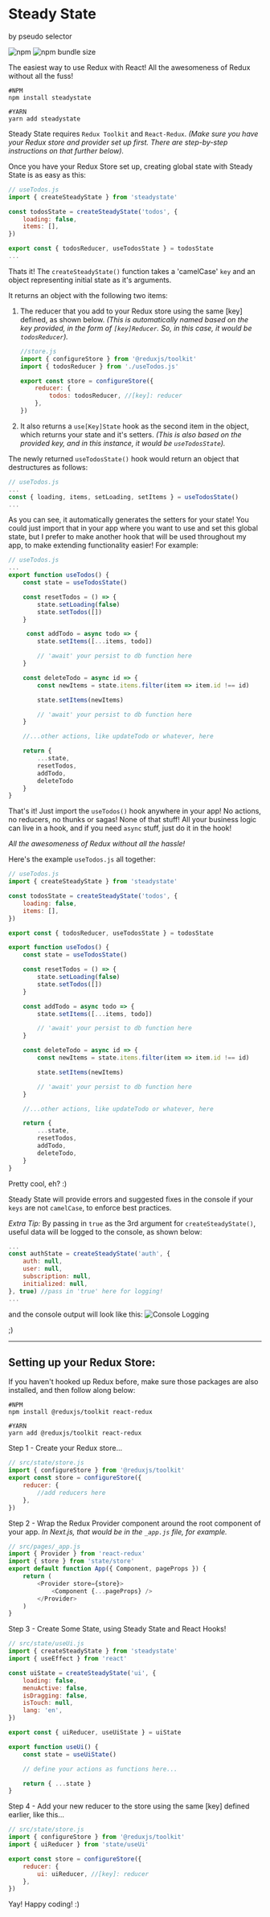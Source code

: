# Steady State

by pseudo selector

![npm](https://img.shields.io/npm/dt/steadystate?color=%235A6B5F&label=downloads&style=for-the-badge)
![npm bundle size](https://img.shields.io/bundlephobia/minzip/steadystate?color=%23BB8758&style=for-the-badge)

The easiest way to use Redux with React! All the awesomeness of Redux without
all the fuss!

```
#NPM
npm install steadystate
```

```
#YARN
yarn add steadystate
```

Steady State requires `Redux Toolkit` and `React-Redux`. _(Make sure you have
your Redux store and provider set up first. There are step-by-step instructions
on that further below)._

Once you have your Redux Store set up, creating global state with Steady State
is as easy as this:

```javascript
// useTodos.js
import { createSteadyState } from 'steadystate'

const todosState = createSteadyState('todos', {
    loading: false,
    items: [],
})

export const { todosReducer, useTodosState } = todosState
...
```

Thats it! The `createSteadyState()` function takes a 'camelCase' `key` and an
object representing initial state as it's arguments.

It returns an object with the following two items:

1. The reducer that you add to your Redux store using the same [key] defined, as
   shown below. _(This is automatically named based on the key provided, in the
   form of `[key]Reducer`. So, in this case, it would be `todosReducer`)._

    ```javascript
    //store.js
    import { configureStore } from '@reduxjs/toolkit'
    import { todosReducer } from './useTodos.js'

    export const store = configureStore({
        reducer: {
            todos: todosReducer, //[key]: reducer
        },
    })
    ```

2. It also returns a `use[Key]State` hook as the second item in the object,
   which returns your state and it's setters. _(This is also based on the
   provided key, and in this instance, it would be `useTodosState`)._

The newly returned `useTodosState()` hook would return an object that
destructures as follows:

```javascript
// useTodos.js
...
const { loading, items, setLoading, setItems } = useTodosState()
...
```

As you can see, it automatically generates the setters for your state! You could
just import that in your app where you want to use and set this global state,
but I prefer to make another hook that will be used throughout my app, to make
extending functionality easier! For example:

```javascript
// useTodos.js
...
export function useTodos() {
    const state = useTodosState()

    const resetTodos = () => {
        state.setLoading(false)
        state.setTodos([])
    }

     const addTodo = async todo => {
        state.setItems([...items, todo])

        // 'await' your persist to db function here
    }

    const deleteTodo = async id => {
        const newItems = state.items.filter(item => item.id !== id)

        state.setItems(newItems)

        // 'await' your persist to db function here
    }

    //...other actions, like updateTodo or whatever, here

    return {
        ...state,
        resetTodos,
        addTodo,
        deleteTodo
    }
}
```

That's it! Just import the `useTodos()` hook anywhere in your app! No actions,
no reducers, no thunks or sagas! None of that stuff! All your business logic can
live in a hook, and if you need `async` stuff, just do it in the hook!

_All the awesomeness of Redux without all the hassle!_

Here's the example `useTodos.js` all together:

```javascript
// useTodos.js
import { createSteadyState } from 'steadystate'

const todosState = createSteadyState('todos', {
    loading: false,
    items: [],
})

export const { todosReducer, useTodosState } = todosState

export function useTodos() {
    const state = useTodosState()

    const resetTodos = () => {
        state.setLoading(false)
        state.setTodos([])
    }

    const addTodo = async todo => {
        state.setItems([...items, todo])

        // 'await' your persist to db function here
    }

    const deleteTodo = async id => {
        const newItems = state.items.filter(item => item.id !== id)

        state.setItems(newItems)

        // 'await' your persist to db function here
    }

    //...other actions, like updateTodo or whatever, here

    return {
        ...state,
        resetTodos,
        addTodo,
        deleteTodo,
    }
}
```

Pretty cool, eh? :)

Steady State will provide errors and suggested fixes in the console if your
`keys` are not `camelCase`, to enforce best practices.

_Extra Tip:_ By passing in `true` as the 3rd argument for `createSteadyState()`,
useful data will be logged to the console, as shown below:

```javascript
...
const authState = createSteadyState('auth', {
    auth: null,
    user: null,
    subscription: null,
    initialized: null,
}, true) //pass in 'true' here for logging!
...
```

and the console output will look like this:
![Console Logging](https://i.ibb.co/LYbkmRk/Screenshot-2021-07-28-at-11-22-03.png)

;)

---

## Setting up your Redux Store:

If you haven't hooked up Redux before, make sure those packages are also
installed, and then follow along below:

```
#NPM
npm install @reduxjs/toolkit react-redux
```

```
#YARN
yarn add @reduxjs/toolkit react-redux
```

Step 1 - Create your Redux store...

```javascript
// src/state/store.js
import { configureStore } from '@reduxjs/toolkit'
export const store = configureStore({
    reducer: {
        //add reducers here
    },
})
```

Step 2 - Wrap the Redux Provider component around the root component of your
app. _In Next.js, that would be in the `_app.js` file, for example._

```javascript
// src/pages/_app.js
import { Provider } from 'react-redux'
import { store } from 'state/store'
export default function App({ Component, pageProps }) {
    return (
        <Provider store={store}>
            <Component {...pageProps} />
        </Provider>
    )
}
```

Step 3 - Create Some State, using Steady State and React Hooks!

```javascript
// src/state/useUi.js
import { createSteadyState } from 'steadystate'
import { useEffect } from 'react'

const uiState = createSteadyState('ui', {
    loading: false,
    menuActive: false,
    isDragging: false,
    isTouch: null,
    lang: 'en',
})

export const { uiReducer, useUiState } = uiState

export function useUi() {
    const state = useUiState()

    // define your actions as functions here...

    return { ...state }
}
```

Step 4 - Add your new reducer to the store using the same [key] defined earlier,
like this...

```javascript
// src/state/store.js
import { configureStore } from '@reduxjs/toolkit'
import { uiReducer } from 'state/useUi'

export const store = configureStore({
    reducer: {
        ui: uiReducer, //[key]: reducer
    },
})
```

Yay! Happy coding! :)
